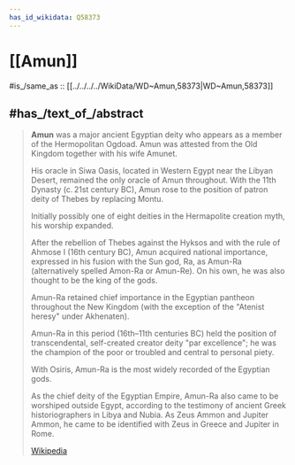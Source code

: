 ```yaml
---
has_id_wikidata: Q58373
---
```


# [[Amun]] 

#is_/same_as :: [[../../../../WikiData/WD~Amun,58373|WD~Amun,58373]] 

## #has_/text_of_/abstract 

> **Amun** was a major ancient Egyptian deity who appears as a member of the Hermopolitan Ogdoad. 
> Amun was attested from the Old Kingdom together with his wife Amunet. 
> 
> His oracle in Siwa Oasis, located in Western Egypt near the Libyan Desert, 
> remained the only oracle of Amun throughout. 
> With the 11th Dynasty (c. 21st century BC), 
> Amun rose to the position of patron deity of Thebes by replacing Montu.
>
> Initially possibly one of eight deities in the Hermapolite creation myth, his worship expanded. 
> 
> After the rebellion of Thebes against the Hyksos and with the rule of Ahmose I (16th century BC), 
> Amun acquired national importance, 
> expressed in his fusion with the Sun god, Ra, as Amun-Ra (alternatively spelled Amon-Ra or Amun-Re). 
> On his own, he was also thought to be the king of the gods.
>
> Amun-Ra retained chief importance in the Egyptian pantheon throughout the New Kingdom 
> (with the exception of the "Atenist heresy" under Akhenaten). 
> 
> Amun-Ra in this period (16th–11th centuries BC) held the position of transcendental, 
> self-created creator deity "par excellence"; 
> he was the champion of the poor or troubled and central to personal piety. 
> 
> With Osiris, Amun-Ra is the most widely recorded of the Egyptian gods. 
>
> As the chief deity of the Egyptian Empire, Amun-Ra also came to be worshiped outside Egypt, 
> according to the testimony of ancient Greek historiographers in Libya and Nubia. 
> As Zeus Ammon and Jupiter Ammon, he came to be identified with Zeus in Greece and Jupiter in Rome.
>
> [Wikipedia](https://en.wikipedia.org/wiki/Amun) 

